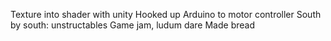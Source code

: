 Texture into shader with unity
Hooked up Arduino to motor controller
South by south: unstructables
Game jam, ludum dare
Made bread
